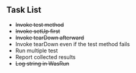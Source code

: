 ## Task List

- <s>Invoke test method</s>
- <s>Invoke setUp first</s>
- <s>Invoke tearDown afterward</s>
- Invoke tearDown even if the test method fails
- Run multiple test
- Report collected results
- <s>Log string in WasRun</s>
